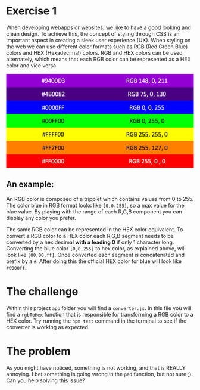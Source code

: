 # Exercise 1

When developing webapps or websites, we like to have a good looking and clean design. To achieve this, the concept of styling through CSS is an important aspect in creating a sleek user experience (UX). When styling on the web we can use different color formats such as RGB (Red Green Blue) colors and HEX (Hexadecimal) colors. RGB and HEX colors can be used alternately, which means that each RGB color can be represented as a HEX color and vice versa.

![rgb and hex](../images/rgbhex.png)

## An example: 

An RGB color is composed of a tripplet which contains values from 0 to 255. The color blue in RGB format looks like `[0,0,255]`, so a max value for the blue value. By playing with the range of each R,G,B component you can display any color you prefer.

The same RGB color can be represented in the HEX color equivalent. To convert a RGB color to a HEX color each R,G,B segment needs to be converted by a hexidecimal **with a leading 0** if only 1 character long. Converting the blue color `[0,0,255]` to hex color, as explained above, will look like `[00,00,ff]`. Once converted each segment is concatenated and prefix by a `#`. After doing this the official HEX color for blue will look like `#0000ff`.

# The challenge

Within this project `app` folder you will find a `converter.js`. In this file you will find a `rgbToHex` function that is responsible for transforming a RGB color to a HEX color. Try running the `npm test` command in the terminal to see if the converter is working as expected.

# The problem

As you might have noticed, something is not working, and that is REALLY annoying. I bet something is going wrong in the `pad` function, but not sure ;). Can you help solving this issue?